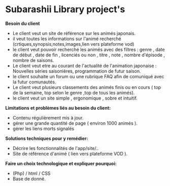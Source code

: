 # **Subarashii Library project's**

**Besoin du client**
- Le client veut un site de référence sur les animés japonais.
- il veut toutes les informations sur l'animé recherché (crtiques,synopsis,notes,images,lien vers plateforme vod)
- le client veut pouvoir recherché les animés avec des filtres :
	genre , date de début , date de fin , licenciés ou non , titre , note , nombre d'épisode , nombre de saisons.    
- Le client veut etre au courant de l'actualité de l'animation japonaise :
	Nouvelles séries saisonières, programmation de futur saison.
- le client souhaite un forum ou une rubrique FAQ afin de comuniqué avec la futur comunautés.
- Le client veut plusieurs classements des animés finis ou en cours ( top de la semaine, top selon le genre ,top de tous les animés).
- le client veut un site simple , ergonomique , sobre et intuitif.


**Limitations et problèmes liés au besoin du client:**
- Contenu régulièrement mis à jour.
- gérer une grande quantité de page ( environ 1000 animés ).
- gérer les liens morts signalés


**Solutions techniques pour y remédier:**
- Décrire les fonctionnalités de l'app/site/..
- Site de référence d'animé ( lien vers plateforme VOD ).

**Faire un choix technologique et expliquer pourquoi:**
- (Php) / html / CSS
- Base de donné. 



